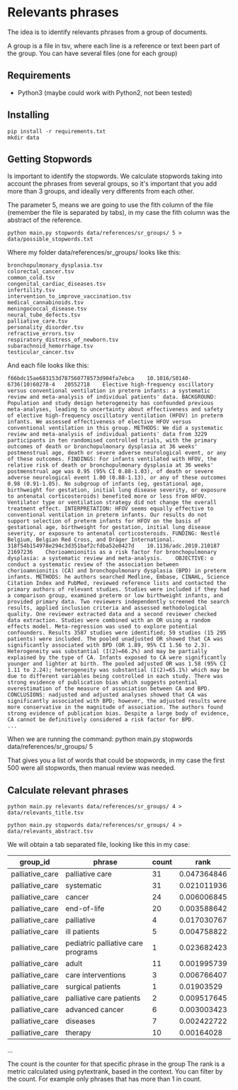 # Relevants phrases
The idea is to identify relevants phrases from a group of documents.

A group is a file in tsv, where each line is a reference or text been part of the group.
You can have several files (one for each group)

## Requirements
 * Python3 (maybe could work with Python2, not been tested)

## Installing
```
pip install -r requirements.txt
mkdir data
```

## Getting Stopwords
Is important to identify the stopwords. We calculate stopwords taking into account the phrases from several groups, so it's important that you add more than 3 groups, and ideally very differents from each other.

The parameter 5, means we are going to use the fith column of the file (remember the file is separated by tabs), in my case the fith column was the abstract of the reference.
```
python main.py stopwords data/references/sr_groups/ 5 > data/possible_stopwords.txt
```

Where my folder data/references/sr_groups/ looks like this:

```
bronchopulmonary_dysplasia.tsv
colorectal_cancer.tsv
common_cold.tsv
congenital_cardiac_diseases.tsv
infertility.tsv
intervention_to_improve_vaccination.tsv
medical_cannabinoids.tsv
meningococcal_disease.tsv
neural_tube_defects.tsv
palliative_care.tsv
personality_disorder.tsv
refractive_errors.tsv
respiratory_distress_of_newborn.tsv
subarachnoid_hemorrhage.tsv
testicular_cancer.tsv
```

And each file looks like this:

```
f66bdc15ae683153d787560778573d904fa7ebca	10.1016/S0140-6736(10)60278-4	20552718	Elective high-frequency oscillatory versus conventional ventilation in preterm infants: a systematic review and meta-analysis of individual patients' data.	BACKGROUND: Population and study design heterogeneity has confounded previous meta-analyses, leading to uncertainty about effectiveness and safety of elective high-frequency oscillatory ventilation (HFOV) in preterm infants. We assessed effectiveness of elective HFOV versus conventional ventilation in this group. METHODS: We did a systematic review and meta-analysis of individual patients' data from 3229 participants in ten randomised controlled trials, with the primary outcomes of death or bronchopulmonary dysplasia at 36 weeks' postmenstrual age, death or severe adverse neurological event, or any of these outcomes. FINDINGS: For infants ventilated with HFOV, the relative risk of death or bronchopulmonary dysplasia at 36 weeks' postmenstrual age was 0.95 (95% CI 0.88-1.03), of death or severe adverse neurological event 1.00 (0.88-1.13), or any of these outcomes 0.98 (0.91-1.05). No subgroup of infants (eg, gestational age, birthweight for gestation, initial lung disease severity, or exposure to antenatal corticosteroids) benefited more or less from HFOV. Ventilator type or ventilation strategy did not change the overall treatment effect. INTERPRETATION: HFOV seems equally effective to conventional ventilation in preterm infants. Our results do not support selection of preterm infants for HFOV on the basis of gestational age, birthweight for gestation, initial lung disease severity, or exposure to antenatal corticosteroids. FUNDING: Nestlé Belgium, Belgian Red Cross, and Dräger International.
318f54b154978e294c3d351baf2cfdba52e0427d	10.1136/adc.2010.210187	21697236	Chorioamnionitis as a risk factor for bronchopulmonary dysplasia: a systematic review and meta-analysis.	OBJECTIVE: o conduct a systematic review of the association between chorioamnionitis (CA) and bronchopulmonary dysplasia (BPD) in preterm infants. METHODS: he authors searched Medline, Embase, CINAHL, Science Citation Index and PubMed, reviewed reference lists and contacted the primary authors of relevant studies. Studies were included if they had a comparison group, examined preterm or low birthweight infants, and provided primary data. Two reviewers independently screened the search results, applied inclusion criteria and assessed methodological quality. One reviewer extracted data and a second reviewer checked data extraction. Studies were combined with an OR using a random effects model. Meta-regression was used to explore potential confounders. Results 3587 studies were identified; 59 studies (15 295 patients) were included. The pooled unadjusted OR showed that CA was significantly associated with BPD (OR 1.89, 95% CI 1.56 to 2.3). Heterogeneity was substantial (I(2)=66.2%) and may be partially explained by the type of CA. Infants exposed to CA were significantly younger and lighter at birth. The pooled adjusted OR was 1.58 (95% CI 1.11 to 2.24); heterogeneity was substantial (I(2)=65.1%) which may be due to different variables being controlled in each study. There was strong evidence of publication bias which suggests potential overestimation of the measure of association between CA and BPD. CONCLUSIONS: nadjusted and adjusted analyses showed that CA was significantly associated with BPD; however, the adjusted results were more conservative in the magnitude of association. The authors found strong evidence of publication bias. Despite a large body of evidence, CA cannot be definitively considered a risk factor for BPD.
...
````

When we are running the command: python main.py stopwords data/references/sr_groups/ 5

That gives you a list of words that could be stopwords, in my case the first 500 were all stopwords, then manual review was needed.

## Calculate relevant phrases


```
python main.py relevants data/references/sr_groups/ 4 > data/relevants_title.tsv
```

```
python main.py stopwords data/references/sr_groups/ 4 > data/relevants_abstract.tsv
```

We will obtain a tab separated file, looking like this in my case:


| group_id        | phrase                             | count | rank        | 
|-----------------|------------------------------------|-------|-------------| 
| palliative_care | palliative care                    | 31    | 0.047364846 | 
| palliative_care | systematic                         | 31    | 0.021011936 | 
| palliative_care | cancer                             | 24    | 0.006006845 | 
| palliative_care | end-of-life                        | 20    | 0.003588642 | 
| palliative_care | palliative                         | 4     | 0.017030767 | 
| palliative_care | ill patients                       | 5     | 0.004758822 | 
| palliative_care | pediatric palliative care programs | 1     | 0.023682423 | 
| palliative_care | adult                              | 11    | 0.001995739 | 
| palliative_care | care interventions                 | 3     | 0.006766407 | 
| palliative_care | surgical patients                  | 1     | 0.01903529  | 
| palliative_care | palliative care patients           | 2     | 0.009517645 | 
| palliative_care | advanced cancer                    | 6     | 0.003003423 | 
| palliative_care | diseases                           | 7     | 0.002422722 | 
| palliative_care | therapy                            | 10    | 0.00164028  | 

...

The count is the counter for that specific phrase in the group
The rank is a metric calculated using pytextrank, based in the context.
You can filter by the count. For example only phrases that has more than 1 in count.


